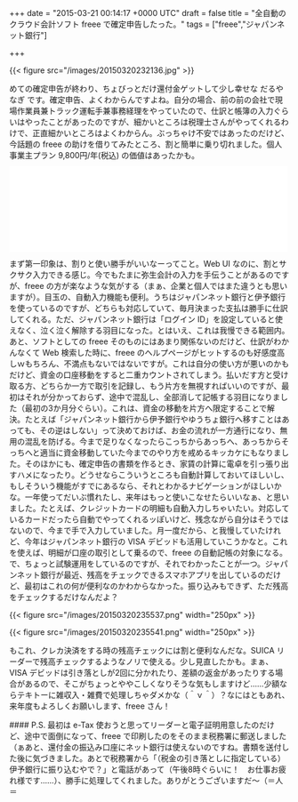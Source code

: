 
+++
date = "2015-03-21 00:14:17 +0000 UTC"
draft = false
title = "全自動のクラウド会計ソフト freee で確定申告したった。"
tags = ["freee","ジャパンネット銀行"]

+++


{{< figure src="/images/20150320232136.jpg"  >}}

めての確定申告が終わり、ちょびっとだけ還付金ゲットして少し幸せな だるやなぎ です。確定申告、よくわからんですよね。自分の場合、前の前の会社で現場作業員兼トラック運転手兼事務経理をやっていたので、仕訳と帳簿の入力ぐらいはやったことがあったのですが、細かいところは税理士さんがやってくれるわけで、正直細かいところはよくわからん。ぶっちゃけ不安ではあったのだけど、今話題の freee の助けを借りてみたところ、割と簡単に乗り切れました。個人事業主プラン 9,800円/年(税込) の価値はあったかも。<iframe src="//hatenablog-parts.com/embed?url=http%3A%2F%2Fwww.freee.co.jp%2F" title="会計ソフト「freee(フリー)」｜全自動のクラウド会計ソフト" class="embed-card embed-webcard" scrolling="no" frameborder="0" style="display: block; width: 100%; height: 155px; max-width: 500px; margin: 10px 0px;"><a href="http://www.freee.co.jp/">会計ソフト「freee(フリー)」｜全自動のクラウド会計ソフト</a></iframe>まず第一印象は、割りと使い勝手がいいなーってこと。Web UI なのに、割とサクサク入力できる感じ。今でもたまに弥生会計の入力を手伝うことがあるのですが、freee の方が楽なような気がする（まぁ、企業と個人ではまた違うとも思いますが）。目玉の、自動入力機能も便利。うちはジャパンネット銀行と伊予銀行を使っているのですが、どちらも対応していて、毎月決まった支払は勝手に仕訳してくれる。ただ、ジャパンネット銀行は「ログイン ID」を設定していると使えなく、泣く泣く解除する羽目になった。とはいえ、これは我慢できる範囲内。あと、ソフトとしての freee そのものにはあまり関係ないのだけど、仕訳がわかんなくて Web 検索した時に、freee のヘルプページがヒットするのも好感度高しｗもちろん、不満点もないではないですが。これは自分の使い方が悪いのかもだけど、資金の口座移動をすると二重カウントされてしまう。払いだす方と受け取る方、どちらか一方で取引を記録し、もう片方を無視すればいいのですが、最初はそれが分かっておらず、途中で混乱し、全部消して記帳する羽目になりました（最初の3か月分ぐらい）。これは、資金の移動を片方へ限定することで解決。たとえば「ジャパンネット銀行から伊予銀行やゆうちょ銀行へ移すことはあっても、その逆はしない」って決めておけば、お金の流れが一方通行になり、無用の混乱を防げる。今まで足りなくなったらこっちからあっちへ、あっちからそっちへと適当に資金移動していた今までのやり方を戒めるキッカケにもなりました。そのほかにも、確定申告の書類を作るとき、家賃の計算に電卓を引っ張り出すハメになったり。どうせならこういうところも自動計算しておいてほしいし、もしそういう機能がすでにあるなら、それとわかるナビゲーションがほしいかな。一年使ってだいぶ慣れたし、来年はもっと使いこなせたらいいなぁ、と思いました。たとえば、クレジットカードの明細も自動入力しちゃいたい。対応しているカードだったら自動でやってくれるッぽいけど、残念ながら自分はそうではないので、今まで手で入力していました。月一度だから、と我慢していたけれど、今年はジャパンネット銀行の VISA デビッドも活用していこうかなと。これを使えば、明細が口座の取引として乗るので、freee の自動記帳の対象になる。で、ちょっと試験運用をしているのですが、それでわかったことが一つ。ジャパンネット銀行が最近、残高をチェックできるスマホアプリを出しているのだけど、最初はこれの何が便利なのかわからなかった。振り込みもできず、ただ残高をチェックするだけなんだよ？

{{< figure src="/images/20150320235537.png" width="250px" >}}



{{< figure src="/images/20150320235541.png" width="250px" >}}

もこれ、クレカ決済をする時の残高チェックには割と便利なんだな。SUICA リーダーで残高チェックするようなノリで使える。少し見直したかも。まぁ、VISA デビッドは引き落としが2回に分かれたり、差額の返金があったりする場合があるので、そこがちょっとややこしくなりそうな気もしますけど……少額ならテキトーに雑収入・雑費で処理しちゃダメかな（＾ｖ＾）？なにはともあれ、来年度もよろしくお願いします、freee さん！

<div class="section">
    #### P.S.
    最初は e-Tax 使おうと思ってリーダーと電子証明用意したのだけど、途中で面倒になって、freee で印刷したのをそのまま税務署に郵送しました（ぁあと、還付金の振込み口座にネット銀行は使えないのですね。書類を送付した後に気づきました。あとで税務署から「（税金の引き落としに指定している）伊予銀行に振り込むやで？」と電話があって（午後8時ぐらいに！　お仕事お疲れ様です……）、勝手に処理してくれました。ありがとうございますだ～（＝人＝

</div>

